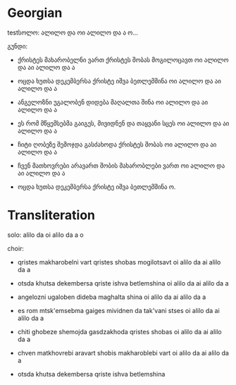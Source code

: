 # Georgian
testსოლო: ალილო და ოი ალილო და ა ო…

გუნდი:
- ქრისტეს მახარობელნი ვართ
ქრისტეს შობას მოგილოცავთ
ოი ალილო და აი ალილო და ა

- ოცდა ხუთსა დეკემბერსა
ქრისტე იშვა ბეთლემშინა
ოი ალილო და აი ალილო და ა

- ანგელოზნი უგალობენ
დიდება მაღალთა შინა
ოი ალილო და აი ალილო და ა

- ეს რომ მწყემსებმა გაიგეს,
მივიდნენ და თაყვანი სცეს
ოი ალილო და აი ალილო და ა

- ჩიტი ღობეზე შემოჯდა
გასძახოდა ქრისტეს შობას
ოი ალილო და აი ალილო და ა

- ჩვენ მათხოვრები არავართ
შობის მახარობლები ვართ 
ოი ალილო და აი ალილო და ა

- ოცდა ხუთსა დეკემბერსა
ქრისტე იშვა ბეთლემშინა ო.

# Transliteration
solo: alilo da oi alilo da a o

choir:
- qristes makharobelni vart
qristes shobas mogilotsavt
oi alilo da ai alilo da a

- otsda khutsa dekembersa
qriste ishva betlemshina
oi alilo da ai alilo da a

- angelozni ugaloben
dideba maghalta shina
oi alilo da ai alilo da a

- es rom mtsk'emsebma gaiges
mividnen da tak'vani stses
oi alilo da ai alilo da a

- chiti ghobeze shemojda
gasdzakhoda qristes shobas
oi alilo da ai alilo da a

- chven matkhovrebi aravart
shobis makharoblebi vart
oi alilo da ai alilo da a

- otsda khutsa dekembersa
qriste ishva betlemshina